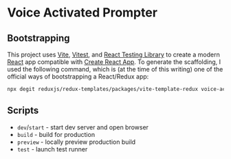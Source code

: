 # Voice Activated Prompter

## Bootstrapping

This project uses [Vite](https://vitejs.dev/), [Vitest](https://vitest.dev/), and [React Testing Library](https://github.com/testing-library/react-testing-library) to create a modern [React](https://react.dev/) app compatible with [Create React App](https://create-react-app.dev/). To generate the scaffolding, I used the following command, which is (at the time of this writing) one of the official ways of bootstrapping a React/Redux app:

```sh
npx degit reduxjs/redux-templates/packages/vite-template-redux voice-activated-prompter
```

## Scripts

- `dev`/`start` - start dev server and open browser
- `build` - build for production
- `preview` - locally preview production build
- `test` - launch test runner
